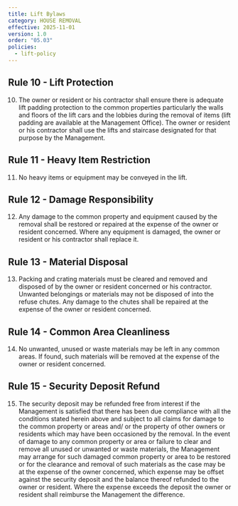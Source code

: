 ```yaml
---
title: Lift Bylaws
category: HOUSE REMOVAL
effective: 2025-11-01
version: 1.0
order: "05.03"
policies:
  - lift-policy
---
```


## Rule 10 - Lift Protection

10) The owner or resident or his contractor shall ensure there is adequate lift padding protection to the common properties particularly the walls and floors of the lift cars and the lobbies during the removal of items (lift padding are available at the Management Office). The owner or resident or his contractor shall use the lifts and staircase designated for that purpose by the Management.

## Rule 11 - Heavy Item Restriction

11) No heavy items or equipment may be conveyed in the lift.

## Rule 12 - Damage Responsibility

12) Any damage to the common property and equipment caused by the removal shall be restored or repaired at the expense of the owner or resident concerned. Where any equipment is damaged, the owner or resident or his contractor shall replace it.

## Rule 13 - Material Disposal

13) Packing and crating materials must be cleared and removed and disposed of by the owner or resident concerned or his contractor. Unwanted belongings or materials may not be disposed of into the refuse chutes. Any damage to the chutes shall be repaired at the expense of the owner or resident concerned.

## Rule 14 - Common Area Cleanliness

14) No unwanted, unused or waste materials may be left in any common areas. If found, such materials will be removed at the expense of the owner or resident concerned.

## Rule 15 - Security Deposit Refund

15) The security deposit may be refunded free from interest if the Management is satisfied that there has been due compliance with all the conditions stated herein above and subject to all claims for damage to the common property or areas and/ or the property of other owners or residents which may have been occasioned by the removal. In the event of damage to any common property or area or failure to clear and remove all unused or unwanted or waste materials, the Management may arrange for such damaged common property or area to be restored or for the clearance and removal of such materials as the case may be at the expense of the owner concerned, which expense may be offset against the security deposit and the balance thereof refunded to the owner or resident. Where the expense exceeds the deposit the owner or resident shall reimburse the Management the difference.
